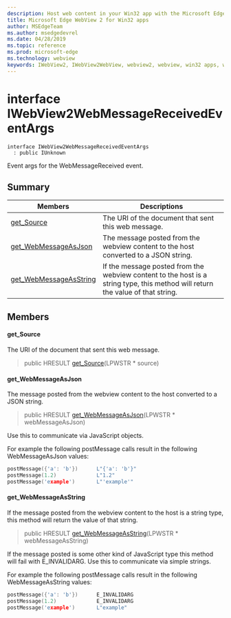 ```yaml
---
description: Host web content in your Win32 app with the Microsoft Edge WebView 2 control
title: Microsoft Edge WebView 2 for Win32 apps
author: MSEdgeTeam
ms.author: msedgedevrel
ms.date: 04/28/2019
ms.topic: reference
ms.prod: microsoft-edge
ms.technology: webview
keywords: IWebView2, IWebView2WebView, webview2, webview, win32 apps, win32, edge
---
```


# interface IWebView2WebMessageReceivedEventArgs 

```
interface IWebView2WebMessageReceivedEventArgs
  : public IUnknown
```

Event args for the WebMessageReceived event.

## Summary

 Members                        | Descriptions
--------------------------------|---------------------------------------------
[get_Source](#get_source) | The URI of the document that sent this web message.
[get_WebMessageAsJson](#get_webmessageasjson) | The message posted from the webview content to the host converted to a JSON string.
[get_WebMessageAsString](#get_webmessageasstring) | If the message posted from the webview content to the host is a string type, this method will return the value of that string.

## Members

#### get_Source 

The URI of the document that sent this web message.

> public HRESULT [get_Source](#interface_i_web_view2_web_message_received_event_args_1af1717a090a8882113e4b08cda4de5bdf)(LPWSTR * source)

#### get_WebMessageAsJson 

The message posted from the webview content to the host converted to a JSON string.

> public HRESULT [get_WebMessageAsJson](#interface_i_web_view2_web_message_received_event_args_1af230e7ecb50e4ed657203a06343e37dd)(LPWSTR * webMessageAsJson)

Use this to communicate via JavaScript objects.

For example the following postMessage calls result in the following WebMessageAsJson values:

```cpp
postMessage({'a': 'b'})      L"{'a': 'b'}"
postMessage(1.2)             L"1.2"
postMessage('example')       L"'example'"
```

#### get_WebMessageAsString 

If the message posted from the webview content to the host is a string type, this method will return the value of that string.

> public HRESULT [get_WebMessageAsString](#interface_i_web_view2_web_message_received_event_args_1a411a19cd25bf434c66bdd5f1d8947456)(LPWSTR * webMessageAsString)

If the message posted is some other kind of JavaScript type this method will fail with E_INVALIDARG. Use this to communicate via simple strings.

For example the following postMessage calls result in the following WebMessageAsString values:

```cpp
postMessage({'a': 'b'})      E_INVALIDARG
postMessage(1.2)             E_INVALIDARG
postMessage('example')       L"example"
```

